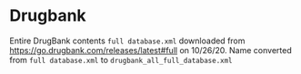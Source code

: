 # Drugbank

Entire DrugBank contents `full database.xml` downloaded from https://go.drugbank.com/releases/latest#full on 10/26/20. Name converted from `full database.xml` to `drugbank_all_full_database.xml`
